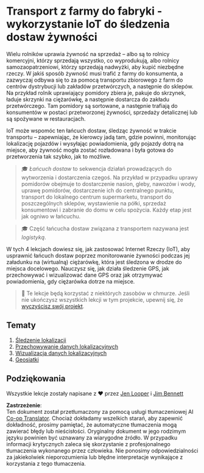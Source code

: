 <!--
CO_OP_TRANSLATOR_METADATA:
{
  "original_hash": "e978534a245b000725ed2a048f943213",
  "translation_date": "2025-08-26T07:27:35+00:00",
  "source_file": "3-transport/README.md",
  "language_code": "pl"
}
-->
# Transport z farmy do fabryki - wykorzystanie IoT do śledzenia dostaw żywności

Wielu rolników uprawia żywność na sprzedaż – albo są to rolnicy komercyjni, którzy sprzedają wszystko, co wyprodukują, albo rolnicy samozaopatrzeniowi, którzy sprzedają nadwyżki, aby kupić niezbędne rzeczy. W jakiś sposób żywność musi trafić z farmy do konsumenta, a zazwyczaj odbywa się to za pomocą transportu zbiorowego z farm do centrów dystrybucji lub zakładów przetwórczych, a następnie do sklepów. Na przykład rolnik uprawiający pomidory zbiera je, pakuje do skrzynek, ładuje skrzynki na ciężarówkę, a następnie dostarcza do zakładu przetwórczego. Tam pomidory są sortowane, a następnie trafiają do konsumentów w postaci przetworzonej żywności, sprzedaży detalicznej lub są spożywane w restauracjach.

IoT może wspomóc ten łańcuch dostaw, śledząc żywność w trakcie transportu – zapewniając, że kierowcy jadą tam, gdzie powinni, monitorując lokalizację pojazdów i wysyłając powiadomienia, gdy pojazdy dotrą na miejsce, aby żywność mogła zostać rozładowana i była gotowa do przetworzenia tak szybko, jak to możliwe.

> 🎓 *Łańcuch dostaw* to sekwencja działań prowadzących do wytworzenia i dostarczenia czegoś. Na przykład w przypadku uprawy pomidorów obejmuje to dostarczenie nasion, gleby, nawozów i wody, uprawę pomidorów, dostarczenie ich do centralnego punktu, transport do lokalnego centrum supermarketu, transport do poszczególnych sklepów, wystawienie na półki, sprzedaż konsumentowi i zabranie do domu w celu spożycia. Każdy etap jest jak ogniwo w łańcuchu.

> 🎓 Część łańcucha dostaw związana z transportem nazywana jest *logistyką*.

W tych 4 lekcjach dowiesz się, jak zastosować Internet Rzeczy (IoT), aby usprawnić łańcuch dostaw poprzez monitorowanie żywności podczas jej załadunku na (wirtualną) ciężarówkę, która jest śledzona w drodze do miejsca docelowego. Nauczysz się, jak działa śledzenie GPS, jak przechowywać i wizualizować dane GPS oraz jak otrzymywać powiadomienia, gdy ciężarówka dotrze na miejsce.

> 💁 Te lekcje będą korzystać z niektórych zasobów w chmurze. Jeśli nie ukończysz wszystkich lekcji w tym projekcie, upewnij się, że [wyczyścisz swój projekt](../clean-up.md).

## Tematy

1. [Śledzenie lokalizacji](lessons/1-location-tracking/README.md)  
1. [Przechowywanie danych lokalizacyjnych](lessons/2-store-location-data/README.md)  
1. [Wizualizacja danych lokalizacyjnych](lessons/3-visualize-location-data/README.md)  
1. [Geosiatki](lessons/4-geofences/README.md)  

## Podziękowania

Wszystkie lekcje zostały napisane z ♥️ przez [Jen Looper](https://github.com/jlooper) i [Jim Bennett](https://GitHub.com/JimBobBennett)

**Zastrzeżenie**:  
Ten dokument został przetłumaczony za pomocą usługi tłumaczeniowej AI [Co-op Translator](https://github.com/Azure/co-op-translator). Chociaż dokładamy wszelkich starań, aby zapewnić dokładność, prosimy pamiętać, że automatyczne tłumaczenia mogą zawierać błędy lub nieścisłości. Oryginalny dokument w jego rodzimym języku powinien być uznawany za wiarygodne źródło. W przypadku informacji krytycznych zaleca się skorzystanie z profesjonalnego tłumaczenia wykonanego przez człowieka. Nie ponosimy odpowiedzialności za jakiekolwiek nieporozumienia lub błędne interpretacje wynikające z korzystania z tego tłumaczenia.